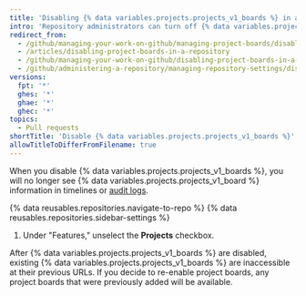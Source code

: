```yaml
---
title: 'Disabling {% data variables.projects.projects_v1_boards %} in a repository'
intro: 'Repository administrators can turn off {% data variables.projects.projects_v1_boards %} for a repository if you or your team manages work differently.'
redirect_from:
  - /github/managing-your-work-on-github/managing-project-boards/disabling-project-boards-in-a-repository
  - /articles/disabling-project-boards-in-a-repository
  - /github/managing-your-work-on-github/disabling-project-boards-in-a-repository
  - /github/administering-a-repository/managing-repository-settings/disabling-project-boards-in-a-repository
versions:
  fpt: '*'
  ghes: '*'
  ghae: '*'
  ghec: '*'
topics:
  - Pull requests
shortTitle: 'Disable {% data variables.projects.projects_v1_boards %}'
allowTitleToDifferFromFilename: true
---
```

When you disable {% data variables.projects.projects_v1_boards %}, you will no longer see {% data variables.projects.projects_v1_board %} information in timelines or [audit logs](/authentication/keeping-your-account-and-data-secure/reviewing-your-security-log).

{% data reusables.repositories.navigate-to-repo %}
{% data reusables.repositories.sidebar-settings %}
1. Under "Features," unselect the **Projects** checkbox.

After {% data variables.projects.projects_v1_boards %} are disabled, existing {% data variables.projects.projects_v1_boards %} are inaccessible at their previous URLs. If you decide to re-enable project boards, any project boards that were previously added will be available.
